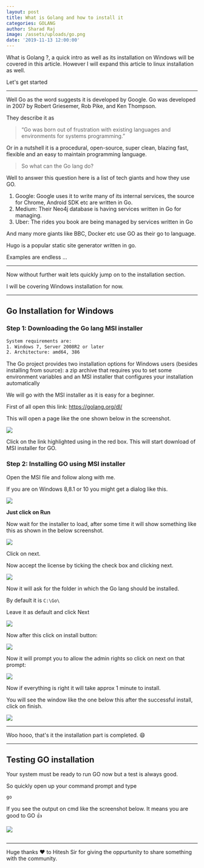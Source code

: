 ```yaml
---
layout: post
title: What is Golang and how to install it
categories: GOLANG
author: Sharad Raj
image: /assets/uploads/go.png
date: '2019-11-13 12:00:00'
---
```

What is Golang ?, a quick intro as well as its installation on Windows will be covered in this article. However I will expand this article to linux installation as well.

Let's get started

- - -

Well Go as the word suggests it is developed by Google. Go was developed in 2007 by Robert Griesemer, Rob Pike, and Ken Thompson.

They describe it as

> “Go was born out of frustration with existing languages and environments for systems programming.”

Or in a nutshell it is a procedural, open-source, super clean, blazing fast, flexible and an easy to maintain programming language.

> So what can the Go lang do? 

Well to answer this question here is a list of tech giants and how they use GO.

1. Google: Google uses it to write many of its internal services, the source for Chrome, Android SDK etc are written in Go.
2. Medium: Their Neo4j database is having services written in Go for managing.
3. Uber: The rides you book are being managed by services written in Go

And many more giants like BBC, Docker etc use GO as their go to language.

Hugo is a popular static site generator written in go.

Examples are endless ...

- - -

Now without further wait lets quickly jump on to the installation section.

I will be covering Windows installation for now.

- - -

## Go Installation for Windows

### Step 1: Downloading the Go lang MSI installer

```bash
System requirements are:
1. Windows 7, Server 2008R2 or later
2. Architecture: amd64, 386
```

The Go project provides two installation options for Windows users (besides installing from source): a zip archive that requires you to set some environment variables and an MSI installer that configures your installation automatically

We will go with the MSI installer as it is easy for a beginner.

First of all open this link: <https://golang.org/dl/>

This will open a page like the one shown below in the screenshot.

![](/assets/uploads/gowin1.png)

Click on the link highlighted using in the red box. This will start download of MSI installer for GO.

### Step 2: Installing GO using MSI installer

Open the MSI file and follow along with me.

If you are on Windows 8,8.1 or 10 you might get a dialog like this.

![](/assets/uploads/wingo1.png)

**Just click on Run**

Now wait for the installer to load, after some time it will show something like this as shown in the below screenshot.

![](/assets/uploads/wingo2.png)

Click on next.

Now accept the license by ticking the check box and clicking next.

![](/assets/uploads/wingo3.png)

Now it will ask for the folder in which the Go lang should be installed. 

By default it is `C:\Go\`

Leave it as default and click Next

![](/assets/uploads/wingo4.png)

Now after this click on install button:

![](/assets/uploads/wingo5.png)

Now it will prompt you to allow the admin rights so click on next on that prompt:

![](/assets/uploads/wingo7.jpeg)

Now if everything is right it will take approx 1 minute to install.

You will see the window like the one below this after the successful install, click on finish.

![](/assets/uploads/wingo8.png)

- - -

Woo hooo, that's it the installation part is completed. :smile:

- - -

## Testing GO installation

Your system must be ready to run GO now but a test is always good.

So quickly open up your command prompt and type

```bash
go
```

If you see the output on cmd like the screenshot below. It means you are good to GO :thumbsup:

![](/assets/uploads/wingo9.png)

![]()

- - -

Huge thanks  :heart: to Hitesh Sir for giving the oppurtunity to share something with the community.

